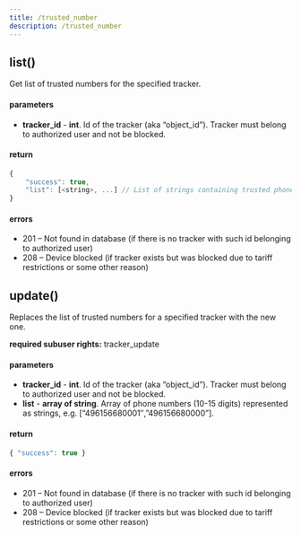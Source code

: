 ```yaml
---
title: /trusted_number
description: /trusted_number
---
```


## list()
Get list of trusted numbers for the specified tracker.

#### parameters
* **tracker_id** - **int**. Id of the tracker (aka “object_id”). Tracker must belong to authorized user and not be blocked.

#### return
```javascript
{
    "success": true,
    "list": [<string>, ...] // List of strings containing trusted phone numbers in international format without "+", e.g. ["496156680000", "496156680001"]
}
```

#### errors
*   201 – Not found in database (if there is no tracker with such id belonging to authorized user)
*   208 – Device blocked (if tracker exists but was blocked due to tariff restrictions or some other reason)

## update()
Replaces the list of trusted numbers for a specified tracker with the new one.

**required subuser rights:** tracker_update

#### parameters
* **tracker_id** - **int**. Id of the tracker (aka “object_id”). Tracker must belong to authorized user and not be blocked.
* **list** - **array of string**. Array of phone numbers (10-15 digits) represented as strings, e.g. [“496156680001″,”496156680000”].

#### return
```javascript
{ "success": true }
```

#### errors
*   201 – Not found in database (if there is no tracker with such id belonging to authorized user)
*   208 – Device blocked (if tracker exists but was blocked due to tariff restrictions or some other reason)

